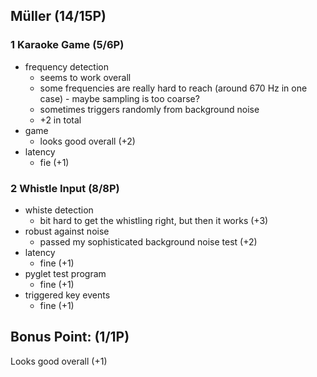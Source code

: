 ## Müller (14/15P)

### 1 Karaoke Game (5/6P)

 * frequency detection
   * seems to work overall
   * some frequencies are really hard to reach (around 670 Hz in one case) - maybe sampling is too coarse?
   * sometimes triggers randomly from background noise
   * +2 in total
 * game
   * looks good overall (+2)
 * latency
   * fie (+1)

### 2 Whistle Input (8/8P)

 * whiste detection
   * bit hard to get the whistling right, but then it works (+3) 
 * robust against noise
   * passed my sophisticated background noise test (+2)
 * latency
   * fine (+1)
 * pyglet test program
   * fine (+1)
 * triggered key events
   * fine (+1)

## Bonus Point: (1/1P)

Looks good overall (+1)
